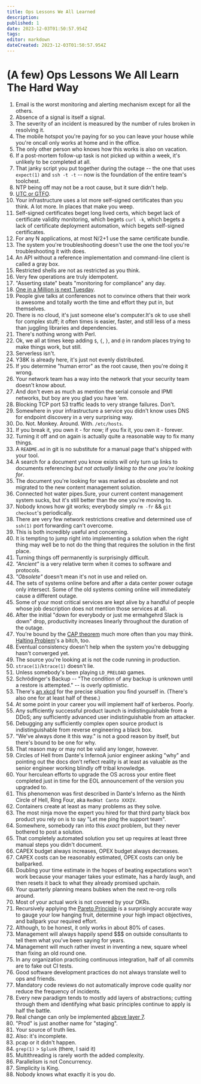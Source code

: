 ```yaml
---
title: Ops Lessons We All Learned
description: 
published: 1
date: 2023-12-03T01:50:57.954Z
tags: 
editor: markdown
dateCreated: 2023-12-03T01:50:57.954Z
---
```


# (A few) Ops Lessons We All Learn The Hard Way

1. Email is the worst monitoring and alerting mechanism except for all the others.
2. Absence of a signal is itself a signal.
3. The severity of an incident is measured by the number of rules broken in resolving it.
4. The mobile hotspot you're paying for so you can leave your house while you're oncall only works at home and in the office.
5. The only other person who knows how this works is also on vacation.
6. If a post-mortem follow-up task is not picked up within a week, it's unlikely to be completed at all.
7. That janky script you put together during the outage -- the one that uses `expect(1)` and `ssh -t -t` -- now is the foundation of the entire team's toolchest.
8. NTP being off may not be a root cause, but it sure didn't help.
9. [UTC or GTFO](https://utc-or-gtfo.creator-spring.com/).
10. Your infrastructure uses a lot more self-signed certificates than you think. A lot more. In places that make you weep.
11. Self-signed certificates beget long lived certs, which beget lack of certificate validity monitoring, which begets `curl -k`, which begets a lack of certificate deployment automation, which begets self-signed certificates.
12. For any N applications, at most N/2+1 use the same certificate bundle.
13. The system you're troubleshooting doesn't use the one the tool you're troubleshooting it with does.
14. An API without a reference implementation and command-line client is called a gray box.
15. Restricted shells are not as restricted as you think.
16. Very few operations are truly idempotent.
17. "Asserting state" beats "monitoring for compliance" any day.
18. [One in a Million is next Tuesday](https://learn.microsoft.com/en-us/archive/blogs/larryosterman/one-in-a-million-is-next-tuesday).
19. People give talks at conferences not to convince others that their work is awesome and totally worth the time and effort they put in, but themselves.
20. There is no cloud, it's just someone else's computer.It's ok to use shell for complex stuff; it often times is easier, faster, and still less of a mess than juggling libraries and dependencies.
21. There's nothing wrong with Perl.
22. Ok, we all at times keep adding `$`, `{`, `}`, and `@` in random places trying to make things work, but still.
23. Serverless isn't.
24. Y38K is already here, it's just not evenly distributed.
25. If you determine "human error" as the root cause, then you're doing it wrong.
26. Your network team has a way into the network that your security team doesn't know about.
27. And don't even as much as mention the serial console and IPMI networks, but boy are you glad you have 'em.
28. Blocking TCP port 53 traffic leads to very strange failures. Don't.
29. Somewhere in your infrastructure a service you didn't know uses DNS for endpoint discovery in a very surprising way.
30. Do. Not. Monkey. Around. With. `/etc/hosts`.
31. If you break it, you own it - for now; if you fix it, you own it - forever.
32. Turning it off and on again is actually quite a reasonable way to fix many things.
33. A `README.md` in git is no substitute for a manual page that's shipped with your tool.
34. A search for a document you know exists will only turn up links to documents referencing *but not actually linking to the one you're looking for*.
35. The document you're looking for was marked as obsolete and not migrated to the new content management solution.
36. Connected hot water pipes.Sure, your current content management system sucks, but it's still better than the one you're moving to.
37. Nobody knows how git works; everybody simply `rm -fr` && `git checkout`'s periodically.
38. There are very few network restrictions creative and determined use of `ssh(1)` port forwarding can't overcome.
39. This is both incredibly useful and concerning.
40. It is tempting to jump right into implementing a solution when the right thing may well be to not do the thing that requires the solution in the first place.
41. Turning things off permanently is surprisingly difficult.
42. *"Ancient"* is a very relative term when it comes to software and protocols.
43. *"Obsolete"* doesn't mean it's not in use and relied on.
44. The sets of systems online before and after a data center power outage only intersect. Some of the old systems coming online will immediately cause a different outage.
45. Some of your most critical services are kept alive by a handful of people whose job description does not mention those services at all.
46. After the initial "down for everybody or just me ermahgehrd Slack is down" drop, productivity increases linearly throughout the duration of the outage.
47. You're bound by the [CAP theorem](https://en.wikipedia.org/wiki/CAP_theorem) much more often than you may think. [Halting Problem](https://en.wikipedia.org/wiki/Halting_problem)'s a bitch, too.
48. Eventual consistency doesn't help when the system you're debugging hasn't converged yet.
49. The source you're looking at is not the code running in production.
50. `strace(1)`/`ktrace(1)` doesn't lie.
51. Unless somebody's been playing `LD_PRELOAD` games.
52. Schrödinger's Backup -- "The condition of any backup is unknown until a restore is attempted." -- is overly optimistic.
53. There's [an xkcd](https://xkcd.com/305/) for the precise situation you find yourself in. (There's also one for at least half of these.)
54. At some point in your career you will implement half of kerberos. Poorly.
55. Any sufficiently successful product launch is indistinguishable from a DDoS; any sufficiently advanced user indistinguishable from an attacker.
56. Debugging any sufficiently complex open source product is indistinguishable from reverse engineering a black box.
57. "We've always done it this way." is not a good reason by itself, but there's bound to be one for why.
58. That reason may or may not be valid any longer, however.
59. Circles of Hell from Dante's InfernoA junior engineer asking "why" and pointing out the docs don't reflect reality is at least as valuable as the senior engineer working blindly off tribal knowledge.
60. Your herculean efforts to upgrade the OS across your entire fleet completed just in time for the EOL announcement of the version you upgraded to.
61. This phenomenon was first described in Dante's Inferno as the Ninth Circle of Hell, Ring Four, aka `RedHat Canto XXXIV`.
62. Containers create at least as many problems as they solve.
63. The most ninja move the expert you hired for that third party black box product you rely on is to say "Let me ping the support team".
64. Somewhere, somebody ran into this *exact* problem, but they never bothered to post a solution.
65. That completely automated solution you set up requires at least three manual steps you didn't document.
66. CAPEX budget always increases, OPEX budget always decreases.
67. CAPEX costs can be reasonably estimated, OPEX costs can only be ballparked.
68. Doubling your time estimate in the hopes of beating expectations won't work because your manager takes your estimate, has a hardy laugh, and then resets it back to what they already promised upchain.
69. Your quarterly planning means bubkes when the next re-org rolls around.
70. Most of your actual work is not covered by your OKRs.
71. Recursively applying the [Pareto Principle](https://en.wikipedia.org/wiki/Pareto_principle) is a surprisingly accurate way to gauge your low hanging fruit, determine your high impact objectives, and ballpark your required effort.
72. Although, to be honest, it only works in about 80% of cases.
73. Management will always happily spend $$$ on outside consultants to tell them what you've been saying for years.
74. Management will much rather invest in inventing a new, square wheel than fixing an old round one.
75. In any organization practicing continuous integration, half of all commits are to fake out CI tests.
76. Good software development practices do not always translate well to ops and friends.
77. Mandatory code reviews do not automatically improve code quality nor reduce the frequency of incidents.
78. Every new paradigm tends to mostly add layers of abstractions; cutting through them and identifying what basic principles continue to apply is half the battle.
79. Real change can only be implemented [above layer 7](https://en.wikipedia.org/wiki/Layer_8).
80. "Prod" is just another name for "staging".
81. Your source of truth lies.
82. Also: it's incomplete.
83. pcap or it didn't happen.
84. `grep(1)` > `Splunk` (there, I said it)
85. Multithreading is rarely worth the added complexity.
86. Parallelism is not Concurrency.
87. Simplicity is King.
88. Nobody knows what exactly it is you do.